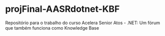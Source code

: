 # projFinal-AASRdotnet-KBF
 Repositório para o trabalho do curso Acelera Senior Atos - .NET: Um fórum que também funciona como Knowledge Base
